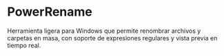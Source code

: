 # PowerRename
Herramienta ligera para Windows que permite renombrar archivos y carpetas en masa, con soporte de expresiones regulares y vista previa en tiempo real.
